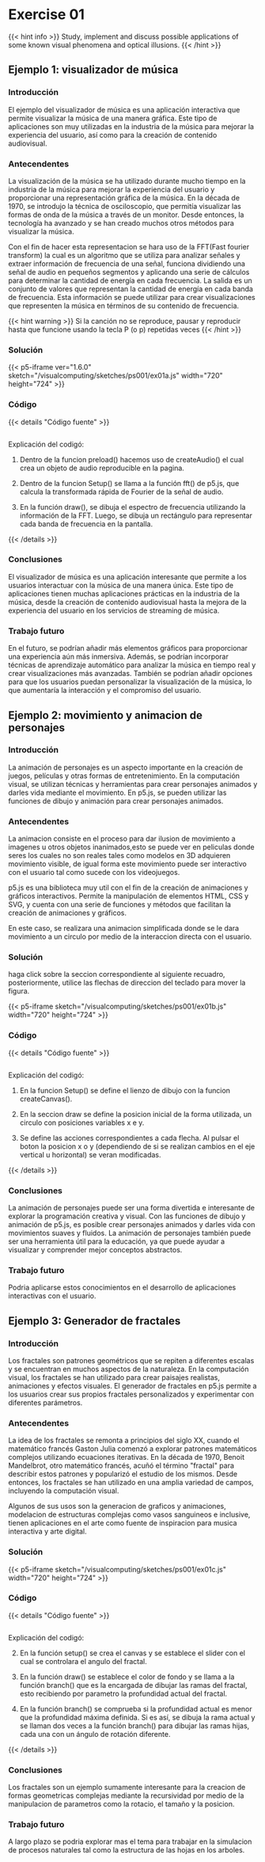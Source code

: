 # Exercise 01

{{< hint info >}}
Study, implement and discuss possible applications of some known visual phenomena and optical illusions.
{{< /hint >}}

## Ejemplo 1: visualizador de música

### Introducción

El ejemplo del visualizador de música es una aplicación interactiva que permite visualizar la música de una manera gráfica. Este tipo de aplicaciones son muy utilizadas en la industria de la música para mejorar la experiencia del usuario, así como para la creación de contenido audiovisual.

### Antecendentes

La visualización de la música se ha utilizado durante mucho tiempo en la industria de la música para mejorar la experiencia del usuario y proporcionar una representación gráfica de la música. En la década de 1970, se introdujo la técnica de osciloscopio, que permitía visualizar las formas de onda de la música a través de un monitor. Desde entonces, la tecnología ha avanzado y se han creado muchos otros métodos para visualizar la música.

Con el fin de hacer esta representacion se hara uso de la FFT(Fast fourier transform) la cual es un algoritmo que se utiliza para analizar señales y extraer información de frecuencia de una señal, funciona dividiendo una señal de audio en pequeños segmentos y aplicando una serie de cálculos para determinar la cantidad de energía en cada frecuencia. La salida es un conjunto de valores que representan la cantidad de energía en cada banda de frecuencia. Esta información se puede utilizar para crear visualizaciones que representen la música en términos de su contenido de frecuencia.

{{< hint warning >}}
Si la canción no se reproduce, pausar y reproducir hasta que funcione usando la tecla P (o p) repetidas veces
{{< /hint >}}

### Solución

{{< p5-iframe ver="1.6.0" sketch="/visualcomputing/sketches/ps001/ex01a.js" width="720" height="724" >}}

### Código

{{< details "Código fuente" >}}

<pre data-src="/visualcomputing/sketches/ps001/ex01a.js" class="line-numbers"></pre>

Explicación del codigó:

1. Dentro de la funcion preload() hacemos uso de createAudio() el cual crea un objeto de audio reproducible en la pagina.

2. Dentro de la funcion Setup() se llama a la función fft() de p5.js, que calcula la transformada rápida de Fourier de la señal de audio.

3. En la función draw(), se dibuja el espectro de frecuencia utilizando la información de la FFT. Luego, se dibuja un rectángulo para representar cada banda de frecuencia en la pantalla.

{{< /details >}}

### Conclusiones

El visualizador de música es una aplicación interesante que permite a los usuarios interactuar con la música de una manera única. Este tipo de aplicaciones tienen muchas aplicaciones prácticas en la industria de la música, desde la creación de contenido audiovisual hasta la mejora de la experiencia del usuario en los servicios de streaming de música.

### Trabajo futuro

En el futuro, se podrían añadir más elementos gráficos para proporcionar una experiencia aún más inmersiva. Además, se podrían incorporar técnicas de aprendizaje automático para analizar la música en tiempo real y crear visualizaciones más avanzadas. También se podrían añadir opciones para que los usuarios puedan personalizar la visualización de la música, lo que aumentaría la interacción y el compromiso del usuario.

## Ejemplo 2: movimiento y animacion de personajes

### Introducción

La animación de personajes es un aspecto importante en la creación de juegos, películas y otras formas de entretenimiento. En la computación visual, se utilizan técnicas y herramientas para crear personajes animados y darles vida mediante el movimiento. En p5.js, se pueden utilizar las funciones de dibujo y animación para crear personajes animados.

### Antecendentes

La animacion consiste en el proceso para dar ilusion de movimiento a imagenes u otros objetos inanimados,esto se puede ver en peliculas donde seres los cuales no son reales tales como modelos en 3D adquieren movimiento visible, de igual forma este movimiento puede ser interactivo con el usuario tal como sucede con los videojuegos.

p5.js es una biblioteca muy util con el fin de la creación de animaciones y gráficos interactivos. Permite la manipulación de elementos HTML, CSS y SVG, y cuenta con una serie de funciones y métodos que facilitan la creación de animaciones y gráficos.

En este caso, se realizara una animacion simplificada donde se le dara movimiento a un circulo por medio de la interaccion directa con el usuario.

### Solución

haga click sobre la seccion correspondiente al siguiente recuadro, posteriormente, utilice las flechas de direccion del teclado para mover la figura.

{{< p5-iframe sketch="/visualcomputing/sketches/ps001/ex01b.js" width="720" height="724" >}}

### Código

{{< details "Código fuente" >}}

<pre data-src="/visualcomputing/sketches/ps001/ex01b.js" class="line-numbers"></pre>

Explicación del codigó:

1. En la funcion Setup() se define el lienzo de dibujo con la funcion createCanvas().

2. En la seccion draw se define la posicion inicial de la forma utilizada, un circulo con posiciones variables x e y.

3. Se define las acciones correspondientes a cada flecha. Al pulsar el boton la posicion x o y (dependiendo de si se realizan cambios en el eje vertical u horizontal) se veran modificadas.

{{< /details >}}

### Conclusiones

La animación de personajes puede ser una forma divertida e interesante de explorar la programación creativa y visual. Con las funciones de dibujo y animación de p5.js, es posible crear personajes animados y darles vida con movimientos suaves y fluidos. La animación de personajes también puede ser una herramienta útil para la educación, ya que puede ayudar a visualizar y comprender mejor conceptos abstractos.

### Trabajo futuro

Podria aplicarse estos conocimientos en el desarrollo de aplicaciones interactivas con el usuario.

## Ejemplo 3: Generador de fractales

### Introducción

Los fractales son patrones geométricos que se repiten a diferentes escalas y se encuentran en muchos aspectos de la naturaleza. En la computación visual, los fractales se han utilizado para crear paisajes realistas, animaciones y efectos visuales. El generador de fractales en p5.js permite a los usuarios crear sus propios fractales personalizados y experimentar con diferentes parámetros.

### Antecendentes

La idea de los fractales se remonta a principios del siglo XX, cuando el matemático francés Gaston Julia comenzó a explorar patrones matemáticos complejos utilizando ecuaciones iterativas. En la década de 1970, Benoit Mandelbrot, otro matemático francés, acuñó el término "fractal" para describir estos patrones y popularizó el estudio de los mismos. Desde entonces, los fractales se han utilizado en una amplia variedad de campos, incluyendo la computación visual.

Algunos de sus usos son la generacion de graficos y animaciones, modelacion de estructuras complejas como vasos sanguineos e inclusive, tienen aplicaciones en el arte como fuente de inspiracion para musica interactiva y arte digital.

### Solución

{{< p5-iframe sketch="/visualcomputing/sketches/ps001/ex01c.js" width="720" height="724" >}}

### Código

{{< details "Código fuente" >}}

<pre data-src="/visualcomputing/sketches/ps001/ex01c.js" class="line-numbers"></pre>

Explicación del codigó:

2. En la función setup() se crea el canvas y se establece el slider con el cual se controlara el angulo del fractal.

3. En la función draw() se establece el color de fondo y se llama a la función branch() que es la encargada de dibujar las ramas del fractal, esto recibiendo por parametro la profundidad actual del fractal.

4. En la función branch() se comprueba si la profundidad actual es menor que la profundidad máxima definida. Si es así, se dibuja la rama actual y se llaman dos veces a la función branch() para dibujar las ramas hijas, cada una con un ángulo de rotación diferente.

{{< /details >}}

### Conclusiones

Los fractales son un ejemplo sumamente interesante para la creacion de formas geometricas complejas mediante la recursividad por medio de la manipulacion de parametros como la rotacio, el tamaño y la posicion.

### Trabajo futuro

A largo plazo se podria explorar mas el tema para trabajar en la simulacion de procesos naturales tal como
la estructura de las hojas en los arboles.
